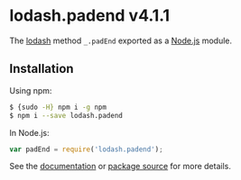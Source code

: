 # lodash.padend v4.1.1

The [lodash](https://lodash.com/) method `_.padEnd` exported as a [Node.js](https://nodejs.org/) module.

## Installation

Using npm:
```bash
$ {sudo -H} npm i -g npm
$ npm i --save lodash.padend
```

In Node.js:
```js
var padEnd = require('lodash.padend');
```

See the [documentation](https://lodash.com/docs#padEnd) or [package source](https://github.com/lodash/lodash/blob/4.1.1-npm-packages/lodash.padend) for more details.

